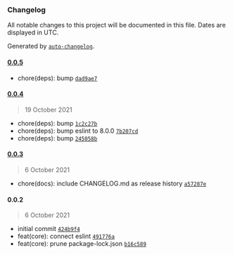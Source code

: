 ### Changelog

All notable changes to this project will be documented in this file. Dates are displayed in UTC.

Generated by [`auto-changelog`](https://github.com/CookPete/auto-changelog).

#### [0.0.5](https://github.com/dvakatsiienko/space-explorer-api/compare/0.0.4...0.0.5)

- chore(deps): bump [`dad9ae7`](https://github.com/dvakatsiienko/space-explorer-api/commit/dad9ae769c6bb44d2a1f92d713f4f43a93460d0a)

#### [0.0.4](https://github.com/dvakatsiienko/space-explorer-api/compare/0.0.3...0.0.4)

> 19 October 2021

- chore(deps): bump [`1c2c27b`](https://github.com/dvakatsiienko/space-explorer-api/commit/1c2c27b02e011b2224c3baff57e2e7886536b56e)
- chore(deps): bump eslint to 8.0.0 [`7b207cd`](https://github.com/dvakatsiienko/space-explorer-api/commit/7b207cdb4903bec1356b41b5c6db671f6e0c292b)
- chore(deps): bump [`245058b`](https://github.com/dvakatsiienko/space-explorer-api/commit/245058bec969a0098128a1d8da1c21d7ffc45079)

#### [0.0.3](https://github.com/dvakatsiienko/space-explorer-api/compare/0.0.2...0.0.3)

> 6 October 2021

- chore(docs): include CHANGELOG.md as release history [`a57287e`](https://github.com/dvakatsiienko/space-explorer-api/commit/a57287ee2f9fe79916d007d7683d17af5f4efd81)

#### 0.0.2

> 6 October 2021

- initial commit [`424b9f4`](https://github.com/dvakatsiienko/space-explorer-api/commit/424b9f434fb92e4e55d375c618a569f26570093c)
- feat(core): connect eslint [`491776a`](https://github.com/dvakatsiienko/space-explorer-api/commit/491776ac3b4cb05389092a0c75542121b631a8ac)
- feat(core): prune package-lock.json [`b16c589`](https://github.com/dvakatsiienko/space-explorer-api/commit/b16c589271f6533560ba2d24aa81aaa9eb3e998a)

